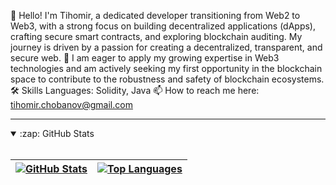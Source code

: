 👋 Hello! I'm Tihomir, a dedicated developer transitioning from Web2 to Web3, with a strong focus on building decentralized applications (dApps), crafting secure smart contracts, and exploring blockchain auditing. My journey is driven by a passion for creating a decentralized, transparent, and secure web. 
 👀 I am eager to apply my growing expertise in Web3 technologies and am actively seeking my first opportunity in the blockchain space to contribute to the robustness and safety of blockchain ecosystems.
🛠️ Skills
Languages: Solidity, Java
📫 How to reach me here: tihomir.chobanov@gmail.com

---

<details open>
  <summary>:zap: GitHub Stats</summary>

  <br>

  | [![GitHub Stats](https://github-readme-stats.vercel.app/api?username=tihomir-chobanov&theme=chartreuse-dark&show_icons=true&count_private=true)](https://github.com/anuraghazra/github-readme-stats) | [![Top Languages](https://github-readme-stats.vercel.app/api/top-langs/?username=tihomir-chobanov&layout=compact&theme=chartreuse-dark)](https://github.com/anuraghazra/github-readme-stats)
| -- | -- |

</details>
